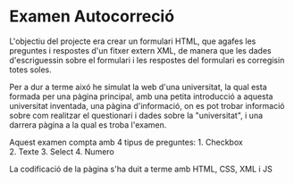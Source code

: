#  Examen Autocorreció 
L'objectiu del projecte era crear un formulari HTML, que agafes les preguntes i respostes d'un fitxer extern XML, de manera que les dades d'escriguessin sobre el formulari i les respostes del formulari es corregisin totes soles.

Per a dur a terme aixó he simulat la web d'una universitat, la qual esta formada per una pàgina principal, amb una petita introducció a aquesta universitat inventada, una pàgina d'informació, on es pot trobar informació sobre com realitzar el questionari i dades sobre la "universitat", i una darrera pàgina a la qual es troba l'examen.

Aquest examen compta amb 4 tipus de preguntes:
    1. Checkbox  
    2. Texte
    3. Select
    4. Numero
    
 La codificació de la pàgina s'ha duit a terme amb HTML, CSS, XML i JS
